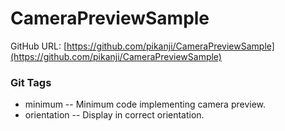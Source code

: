 CameraPreviewSample
===================

GitHub URL: [https://github.com/pikanji/CameraPreviewSample](https://github.com/pikanji/CameraPreviewSample)

### Git Tags
* minimum -- Minimum code implementing camera preview.
* orientation -- Display in correct orientation.
